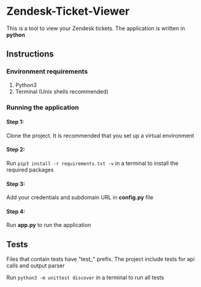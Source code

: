 
# Zendesk-Ticket-Viewer

This is a tool to view your Zendesk tickets. The application is written in **python**

## Instructions

### Environment requirements

1. Python3
2. Terminal (Unix shells recommended)

### Running the application

#### Step 1:

Clone the project. It is recommended that you set up a virtual environment

#### Step 2:

Run `pip3 install -r requirements.txt -v` in a terminal to install the required packages

#### Step 3:

Add your credentials and subdomain URL in **config.py** file

#### Step 4:

Run **app.py** to run the application 


## Tests

Files that contain tests have "test_" prefix. The project include tests for api calls and output parser

Run `python3 -m unittest discover` in a terminal to run all tests



